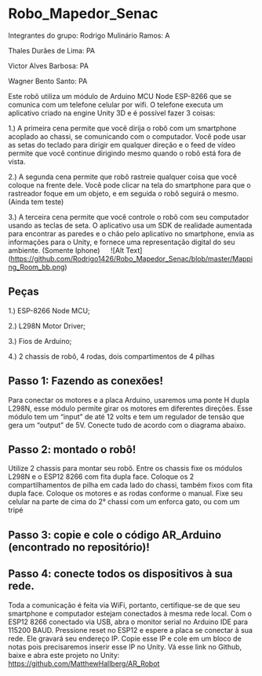 # Robo_Mapedor_Senac
Integrantes do grupo:
Rodrigo Mulinário Ramos: A

Thales Durães de Lima: PA

Victor Alves Barbosa: PA

Wagner Bento Santo: PA

Este robô utiliza um módulo de Arduino MCU Node ESP-8266 que se comunica com um telefone celular por wifi. O telefone executa um aplicativo criado na engine Unity 3D e é possível fazer 3 coisas:

1.)	A primeira cena permite que você dirija o robô com um smartphone acoplado ao chassi, se comunicando com o computador. Você pode usar as setas do teclado para dirigir em qualquer direção e o feed de vídeo permite que você continue dirigindo mesmo quando o robô está fora de vista.

2.)	A segunda cena permite que robô rastreie qualquer coisa que você coloque na frente dele. Você pode clicar na tela do smartphone para  que o rastreador foque em um objeto, e em seguida o robô seguirá o mesmo. (Ainda tem teste)

3.)	A terceira cena permite que você controle o robô com seu computador usando as teclas de seta. O aplicativo usa um SDK de realidade aumentada para encontrar as paredes e o chão pelo aplicativo no smartphone, envia as informações para o Unity, e fornece uma representação digital do seu ambiente.
(Somente Iphone)
  
![Alt Text]  (https://github.com/Rodrigo1426/Robo_Mapedor_Senac/blob/master/Mapping_Room_bb.png)
  
## Peças
 
1.)	ESP-8266 Node MCU;

2.)	L298N Motor Driver;

3.) Fios de Arduino;

4.)	2 chassis de robô, 4 rodas, dois compartimentos de 4 pilhas

## Passo 1: Fazendo as conexões!

Para conectar os motores e a placa Arduino, usaremos uma ponte H dupla L298N, esse módulo permite girar os motores em diferentes direções.
Esse módulo tem um “input” de até 12 volts e tem um regulador de tensão que gera um “output” de 5V.
Conecte tudo de acordo com o diagrama abaixo.
 
## Passo 2: montado o robô!

Utilize 2 chassis para montar seu robô. Entre os chassis fixe os módulos L298N e o ESP12 8266 com fita dupla face.
Coloque os 2 compartilhamentos de pilha em cada lado do chassi, também fixos com fita dupla face.
Coloque os motores e as rodas conforme o manual.
Fixe seu celular na parte de cima do 2° chassi com um enforca gato, ou com um tripé

## Passo 3: copie e cole o código AR_Arduino (encontrado no repositório)!

## Passo 4: conecte todos os dispositivos à sua rede.

Toda a comunicação é feita via WiFi, portanto, certifique-se de que seu smartphone e computador estejam conectados à mesma rede local.
Com o ESP12 8266 conectado via USB, abra o monitor serial no Arduino IDE para 115200 BAUD.
Pressione reset no ESP12 e espere a placa se conectar à sua rede. Ele gravará seu endereço IP.
Copie esse IP e cole em um bloco de notas pois precisaremos inserir esse IP no Unity.
Vá esse link no Github, baixe e abra este projeto no Unity:
https://github.com/MatthewHallberg/AR_Robot
